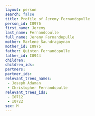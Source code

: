 ```yaml
---
layout: person
search: false
title: Profile of Jeremy Fernandopulle
person_id: I0976
first_name: Jeremy
last_name: Fernandopulle
full_name: Jeremy Fernandopulle
mother: Marlene Saundragaynam
mother_id: I0975
father: Quinton Fernandopulle
father_id: I0944
children:
children_ids:
partners:
partner_ids:
relevant_trees_names:
 - Joseph Adaman
 - Christopher Fernandopulle
relevant_trees_ids:
 - I0712
 - I0722
sex: M
---
```


